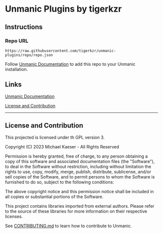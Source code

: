 # Unmanic Plugins by tigerkzr<!-- your name here -->

## Instructions

### Repo URL
<!-- Replace the below link with your own repo URL (found in the 'repo' git branch) -->
```[]
https://raw.githubusercontent.com/tigerkzr/unmanic-plugins/repo/repo.json
```

Follow [Unmanic Documentation](http://docs.unmanic.app/docs/plugins/adding_a_custom_plugin_repo/)
to add this repo to your Unmanic installation.

## Links

[Unmanic Documentation](https://docs.unmanic.app/docs/)

[License and Contribution](#license-and-contribution)

---

## License and Contribution

This projected is licensed under th GPL version 3.

Copyright (C) 2023 Michael Kaeser - All Rights Reserved

Permission is hereby granted, free of charge, to any person obtaining a copy
of this software and associated documentation files (the "Software"), to deal
in the Software without restriction, including without limitation the rights
to use, copy, modify, merge, publish, distribute, sublicense, and/or sell
copies of the Software, and to permit persons to whom the Software is
furnished to do so, subject to the following conditions:

The above copyright notice and this permission notice shall be included in all
copies or substantial portions of the Software.

This project contains libraries imported from external authors.
Please refer to the source of these libraries for more information on their respective licenses.

See [CONTRIBUTING.md](docs/CONTRIBUTING.md) to learn how to contribute to Unmanic.
